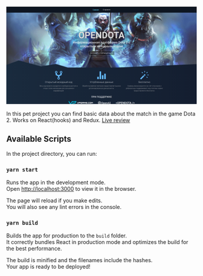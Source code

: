 ![Иллюстрация к проекту](https://github.com/uCryNet/openDota-React-Redux/raw/master/Screenshot.png)


In this pet project you can find basic data about the match in the game Dota 2. Works on React(hooks) and Redux.
[Live review](https://codesandbox.io/s/sushi-shop-react-eh39n)

## Available Scripts

In the project directory, you can run:

### `yarn start`

Runs the app in the development mode.<br />
Open [http://localhost:3000](http://localhost:3000) to view it in the browser.

The page will reload if you make edits.<br />
You will also see any lint errors in the console.

### `yarn build`

Builds the app for production to the `build` folder.<br />
It correctly bundles React in production mode and optimizes the build for the best performance.

The build is minified and the filenames include the hashes.<br />
Your app is ready to be deployed!
